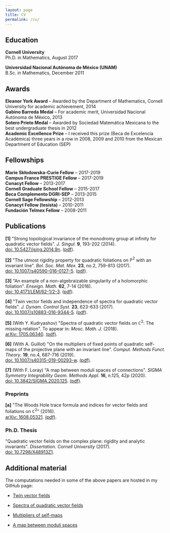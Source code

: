 ```yaml
---
layout: page
title: CV
permalink: /cv/
---
```


<meta http-equiv="Content-Type" content="text/html; charset=utf-8"/>  <!-- For correct rendering with Emacs -->


<!-- You can download a pdf version <a href="{{ site.baseurl }}/documents/CV/Ramirez-CV.pdf">here</a>.-->


## Education

**Cornell University**  
Ph.D. in Mathematics, August 2017  

**Universidad Nacional Autónoma de México (UNAM)**  
B.Sc. in Mathematics, December 2011  


## Awards

**Eleanor York Award** – Awarded by the Department of Mathematics, Cornell University for academic achievement, 2014  
**Gabino Barreda Medal** – For academic merit, Universidad Nacional Autónoma de México, 2013  
**Sotero Prieto Medal** – Awarded by Sociedad Matemática Mexicana to the best undergraduate thesis in 2012  
**Academic Excellence Prize** – I received this prize (Beca de Excelencia Académica) three years in a row in 2008, 2009 and 2010 from the Mexican Department of Education (SEP)  


## Fellowships

**Marie Skłodowska-Curie Fellow** – 2017-2019   
**Campus France PRESTIGE Fellow** – 2017-2019   
**Conacyt Fellow** – 2013-2017  
**Cornell Graduate School Fellow** – 2015-2017  
**Beca Complemento DGRI-SEP** – 2013-2015  
**Cornell Sage Fellowship** – 2012-2013  
**Conacyt Fellow (tesista)** – 2010-2011  
**Fundación Telmex Fellow** – 2008-2011  


## Publications

**[1]** "Strong topological invariance of the monodromy group at infinity for quadratic vector fields". _J. Singul._ **9**, 193-202 (2014).  
[doi: 10.5427/jsing.2014.9n](https://dx.doi.org/10.5427/jsing.2014.9n). (<a href="{{ site.baseurl }}/documents/papers/strong_top_invariance-2014.pdf">pdf</a>).

**[2]** "The utmost rigidity property for quadratic foliations on $\mathbb{P}^2$ with an invariant line". _Bol. Soc. Mat. Mex._ **23**, no.2, 759-813 (2017).  
[doi: 10.1007/s40590-016-0127-5](https://doi.org/10.1007/s40590-016-0127-5). (<a href="{{ site.baseurl }}/documents/papers/utmost-rigidity-property2016.pdf">pdf</a>).

**[3]** "An example of a non-algebraizable singularity of a holomorphic foliation".  _Enseign. Math._ **62**, 7-14  (2016).  
[doi: 10.4171/LEM/62-1/2-3](https://doi.org/10.4171/LEM/62-1/2-3). (<a href="{{ site.baseurl }}/documents/papers/example_non-algebraic-2016.pdf">pdf</a>).

**[4]** "Twin vector fields and independence of spectra for quadratic vector fields".  _J. Dynam. Control Syst._ **23**, 623-633 (2017).  
[doi: 10.1007/s10883-016-9344-5](https://doi.org/10.1007/s10883-016-9344-5). (<a href="{{ site.baseurl }}/documents/papers/twin_vector_fields-2016.pdf">pdf</a>).

**[5]** (With Y. Kudryashov) "Spectra of quadratic vector fields on $\mathbb{C}^2$: The missing relation". To appear in: *Mosc. Math. J.* (2018).  
[arXiv: 1705.06340](https://arxiv.org/abs/1705.06340). [(pdf)](https://arxiv.org/pdf/1705.06340).

**[6]** (With A. Guillot) "On the multipliers of fixed points of quadratic self-maps of the projective plane with an invariant line". *Comput. Methods Funct. Theory*. **19**, no.4, 687-716 (2019).  
[doi: 10.1007/s40315-019-00293-w](https://doi.org/10.1007/s40315-019-00293-w). [(pdf)](https://arxiv.org/pdf/1902.04433).

**[7]** (With F. Loray) "A map between moduli spaces of connections". *SIGMA Symmetry Integrability Geom. Methods Appl.* **16**, n.125, 42p (2020).  
[doi: 10.3842/SIGMA.2020.125](https://doi.org/10.3842/SIGMA.2020.125). [(pdf)](https://www.emis.de/journals/SIGMA/2020/125/sigma20-125.pdf).



### Preprints

**[a]** "The Woods Hole trace formula and indices for vector fields and foliations on $\mathbb{C}^2$" (2016).  
[arXiv: 1608.05321](https://arxiv.org/abs/1608.05321). [(pdf)](https://arxiv.org/pdf/1608.05321).



### Ph.D. Thesis

"Quadratic vector fields on the complex plane: rigidity and analytic invariants". _Dissertation. Cornell University_ (2017).   
[doi: 10.7298/X48913Z1](https://doi.org/10.7298/X48913Z1).


## Additional material

The computations needed in some of the above papers are hosted in my GitHub page:  

* [Twin vector fields](https://github.com/valentermz/Twin-vector-fields)  

* [Spectra of quadratic vector fields](https://github.com/valentermz/Hidden-relation-qvfs)  

* [Multipliers of self-maps](https://github.com/valentermz/Multipliers-of-self-maps-on-P2)  

* [A map between moduli spaces](https://github.com/valentermz/Connections-on-elliptic-curves)

<!-- * [An application to homogeneous vector fields](https://github.com/valentermz/Test-hidden-quadratic-endomorphisms)   -->

&nbsp;

&nbsp;

